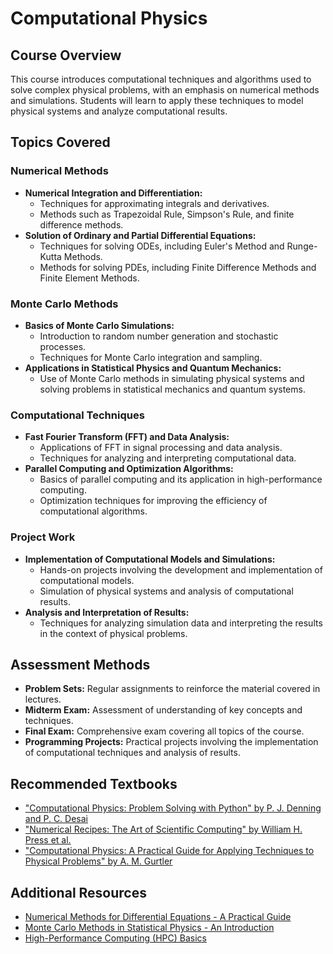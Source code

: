 # Computational Physics

## Course Overview
This course introduces computational techniques and algorithms used to solve complex physical problems, with an emphasis on numerical methods and simulations. Students will learn to apply these techniques to model physical systems and analyze computational results.

## Topics Covered

### Numerical Methods
- **Numerical Integration and Differentiation:**
  - Techniques for approximating integrals and derivatives.
  - Methods such as Trapezoidal Rule, Simpson's Rule, and finite difference methods.
- **Solution of Ordinary and Partial Differential Equations:**
  - Techniques for solving ODEs, including Euler's Method and Runge-Kutta Methods.
  - Methods for solving PDEs, including Finite Difference Methods and Finite Element Methods.

### Monte Carlo Methods
- **Basics of Monte Carlo Simulations:**
  - Introduction to random number generation and stochastic processes.
  - Techniques for Monte Carlo integration and sampling.
- **Applications in Statistical Physics and Quantum Mechanics:**
  - Use of Monte Carlo methods in simulating physical systems and solving problems in statistical mechanics and quantum systems.

### Computational Techniques
- **Fast Fourier Transform (FFT) and Data Analysis:**
  - Applications of FFT in signal processing and data analysis.
  - Techniques for analyzing and interpreting computational data.
- **Parallel Computing and Optimization Algorithms:**
  - Basics of parallel computing and its application in high-performance computing.
  - Optimization techniques for improving the efficiency of computational algorithms.

### Project Work
- **Implementation of Computational Models and Simulations:**
  - Hands-on projects involving the development and implementation of computational models.
  - Simulation of physical systems and analysis of computational results.
- **Analysis and Interpretation of Results:**
  - Techniques for analyzing simulation data and interpreting the results in the context of physical problems.

## Assessment Methods
- **Problem Sets:** Regular assignments to reinforce the material covered in lectures.
- **Midterm Exam:** Assessment of understanding of key concepts and techniques.
- **Final Exam:** Comprehensive exam covering all topics of the course.
- **Programming Projects:** Practical projects involving the implementation of computational techniques and analysis of results.

## Recommended Textbooks
- ["Computational Physics: Problem Solving with Python" by P. J. Denning and P. C. Desai](https://www.springer.com/gp/book/9780387746648)
- ["Numerical Recipes: The Art of Scientific Computing" by William H. Press et al.](http://numerical.recipes/)
- ["Computational Physics: A Practical Guide for Applying Techniques to Physical Problems" by A. M. Gurtler](https://www.amazon.com/Computational-Physics-Practical-Techniques-Problems/dp/0470645498)

## Additional Resources
- [Numerical Methods for Differential Equations - A Practical Guide](https://www.cambridge.org/core/books/numerical-methods-for-differential-equations/BE8FBD48BD06BC8A65801BF746A257D2)
- [Monte Carlo Methods in Statistical Physics - An Introduction](https://www.springer.com/gp/book/9783642088904)
- [High-Performance Computing (HPC) Basics](https://www.mpi-forum.org/docs/mpi-3.1/mpi31-report.pdf)
